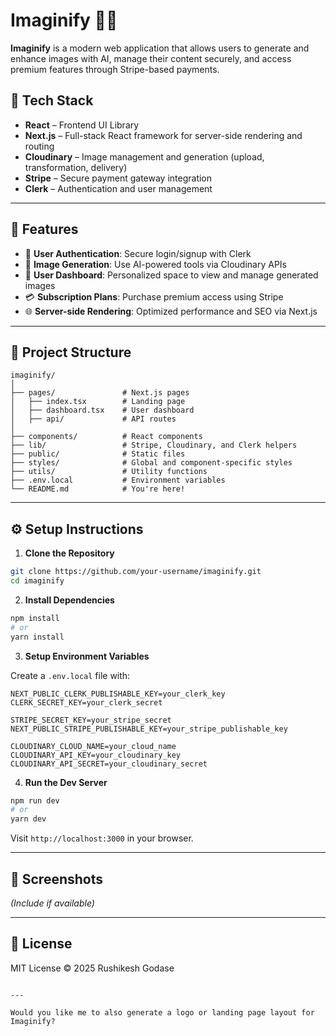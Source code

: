 
# Imaginify 🎨✨

**Imaginify** is a modern web application that allows users to generate and enhance images with AI, manage their content securely, and access premium features through Stripe-based payments.

## 🚀 Tech Stack

- **React** – Frontend UI Library
- **Next.js** – Full-stack React framework for server-side rendering and routing
- **Cloudinary** – Image management and generation (upload, transformation, delivery)
- **Stripe** – Secure payment gateway integration
- **Clerk** – Authentication and user management

---

## 🌟 Features

- 🔐 **User Authentication**: Secure login/signup with Clerk
- 🎨 **Image Generation**: Use AI-powered tools via Cloudinary APIs
- 💼 **User Dashboard**: Personalized space to view and manage generated images
- 💳 **Subscription Plans**: Purchase premium access using Stripe
- 🌐 **Server-side Rendering**: Optimized performance and SEO via Next.js

---

## 📁 Project Structure

```
imaginify/
│
├── pages/               # Next.js pages
│   ├── index.tsx        # Landing page
│   ├── dashboard.tsx    # User dashboard
│   ├── api/             # API routes
│
├── components/          # React components
├── lib/                 # Stripe, Cloudinary, and Clerk helpers
├── public/              # Static files
├── styles/              # Global and component-specific styles
├── utils/               # Utility functions
├── .env.local           # Environment variables
└── README.md            # You're here!
```

---

## ⚙️ Setup Instructions

1. **Clone the Repository**
```bash
git clone https://github.com/your-username/imaginify.git
cd imaginify
```

2. **Install Dependencies**
```bash
npm install
# or
yarn install
```

3. **Setup Environment Variables**

Create a `.env.local` file with:

```env
NEXT_PUBLIC_CLERK_PUBLISHABLE_KEY=your_clerk_key
CLERK_SECRET_KEY=your_clerk_secret

STRIPE_SECRET_KEY=your_stripe_secret
NEXT_PUBLIC_STRIPE_PUBLISHABLE_KEY=your_stripe_publishable_key

CLOUDINARY_CLOUD_NAME=your_cloud_name
CLOUDINARY_API_KEY=your_cloudinary_key
CLOUDINARY_API_SECRET=your_cloudinary_secret
```

4. **Run the Dev Server**
```bash
npm run dev
# or
yarn dev
```

Visit `http://localhost:3000` in your browser.

---

## 📸 Screenshots

_(Include if available)_

---


## 📄 License

MIT License © 2025 Rushikesh Godase
```

---

Would you like me to also generate a logo or landing page layout for Imaginify?
